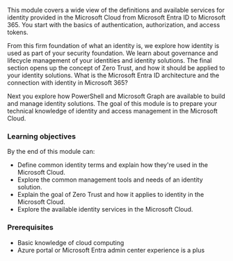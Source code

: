 This module covers a wide view of the definitions and available services for identity provided in the Microsoft Cloud from Microsoft Entra ID to Microsoft 365.  You start with the basics of authentication, authorization, and access tokens.

From this firm foundation of what an identity is, we explore how identity is used as part of your security foundation. We learn about governance and lifecycle management of your identities and identity solutions. The final section opens up the concept of Zero Trust, and how it should be applied to your identity solutions. What is the Microsoft Entra ID architecture and the connection with identity in Microsoft 365?

Next you explore how PowerShell and Microsoft Graph are available to build and manage identity solutions. The goal of this module is to prepare your technical knowledge of identity and access management in the Microsoft Cloud.

### Learning objectives

By the end of this module can:

- Define common identity terms and explain how they're used in the Microsoft Cloud.
- Explore the common management tools and needs of an identity solution.
- Explain the goal of Zero Trust and how it applies to identity in the Microsoft Cloud.
- Explore the available identity services in the Microsoft Cloud.

### Prerequisites

- Basic knowledge of cloud computing
- Azure portal or Microsoft Entra admin center experience is a plus
